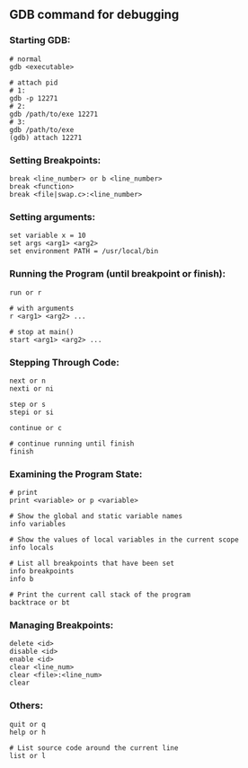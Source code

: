 ## GDB command for debugging

### Starting GDB:
```console
# normal
gdb <executable>

# attach pid
# 1:
gdb -p 12271
# 2:
gdb /path/to/exe 12271
# 3:
gdb /path/to/exe
(gdb) attach 12271
```
### Setting Breakpoints:
```console
break <line_number> or b <line_number>
break <function>
break <file|swap.c>:<line_number>
```
### Setting arguments:
```console
set variable x = 10
set args <arg1> <arg2>
set environment PATH = /usr/local/bin
```
### Running the Program (until breakpoint or finish):
```console
run or r

# with arguments
r <arg1> <arg2> ...

# stop at main()
start <arg1> <arg2> ...
```
### Stepping Through Code:
```console
next or n
nexti or ni

step or s
stepi or si

continue or c

# continue running until finish
finish
```
### Examining the Program State:
```console
# print
print <variable> or p <variable>

# Show the global and static variable names
info variables

# Show the values of local variables in the current scope
info locals

# List all breakpoints that have been set
info breakpoints
info b

# Print the current call stack of the program
backtrace or bt
```
### Managing Breakpoints:
```console
delete <id>
disable <id>
enable <id>
clear <line_num>
clear <file>:<line_num>
clear
```
### Others:
```console
quit or q
help or h

# List source code around the current line
list or l
```
